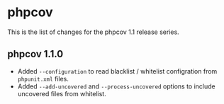 phpcov
======

This is the list of changes for the phpcov 1.1 release series.

phpcov 1.1.0
------------

* Added `--configuration` to read blacklist / whitelist configration from `phpunit.xml` files.
* Added `--add-uncovered` and `--process-uncovered` options to include uncovered files from whitelist.
